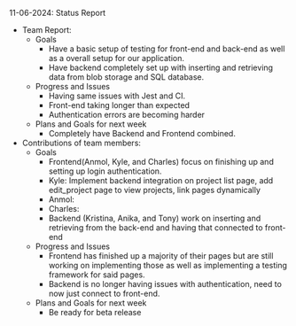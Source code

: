 11-06-2024: Status Report

- Team Report:
  - Goals
    - Have a basic setup of testing for front-end and back-end as well as a overall setup for our application.
    - Have backend completely set up with inserting and retrieving data from blob storage and SQL database.
  - Progress and Issues
    - Having same issues with Jest and CI.
    - Front-end taking longer than expected
    - Authentication errors are becoming harder 
  - Plans and Goals for next week
    - Completely have Backend and Frontend combined.
- Contributions of team members:
  - Goals
    - Frontend(Anmol, Kyle, and Charles) focus on finishing up and setting up login authentication.
    - Kyle: Implement backend integration on project list page, add edit_project page to view projects, link pages dynamically
    - Anmol:
    - Charles:
    - Backend (Kristina, Anika, and Tony) work on inserting and retrieving from the back-end and having that connected to front-end
  - Progress and Issues
    - Frontend has finished up a majority of their pages but are still working on implementing those as well as implementing a testing framework for said pages.
    - Backend is no longer having issues with authentication, need to now just connect to front-end.
  - Plans and Goals for next week
    - Be ready for beta release

